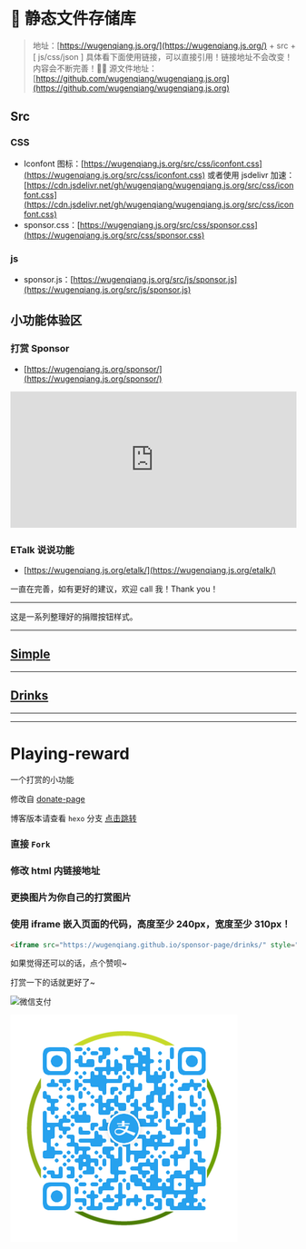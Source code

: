 # 👒 静态文件存储库
> 地址：[https://wugenqiang.js.org/](https://wugenqiang.js.org/) + src + [ js/css/json ] 具体看下面使用链接，可以直接引用！链接地址不会改变！内容会不断完善！🎉🎉 源文件地址：[https://github.com/wugenqiang/wugenqiang.js.org](https://github.com/wugenqiang/wugenqiang.js.org)

## Src
### CSS
* Iconfont 图标：[https://wugenqiang.js.org/src/css/iconfont.css](https://wugenqiang.js.org/src/css/iconfont.css) 或者使用 jsdelivr 加速： [https://cdn.jsdelivr.net/gh/wugenqiang/wugenqiang.js.org/src/css/iconfont.css](https://cdn.jsdelivr.net/gh/wugenqiang/wugenqiang.js.org/src/css/iconfont.css)
* sponsor.css：[https://wugenqiang.js.org/src/css/sponsor.css](https://wugenqiang.js.org/src/css/sponsor.css)

### js

* sponsor.js：[https://wugenqiang.js.org/src/js/sponsor.js](https://wugenqiang.js.org/src/js/sponsor.js)

## 小功能体验区

### 打赏 Sponsor

* [https://wugenqiang.js.org/sponsor/](https://wugenqiang.js.org/sponsor/)

<iframe src="https://wugenqiang.js.org/sponsor/" style="overflow-x:hidden;overflow-y:hidden; border:0xp none #fff; min-height:240px; width:100%;"  frameborder="0" scrolling="no"></iframe>

### ETalk 说说功能

* [https://wugenqiang.js.org/etalk/](https://wugenqiang.js.org/etalk/)

一直在完善，如有更好的建议，欢迎 call 我！Thank you！

---

这是一系列整理好的捐赠按钮样式。

---

## [Simple](https://wugenqiang.github.io/sponsor-page/simple/)



---

## [Drinks](https://wugenqiang.github.io/sponsor-page/drinks/)


---


---

# Playing-reward
一个打赏的小功能

修改自 [donate-page](https://github.com/ihoey/Playing-reward)

博客版本请查看 `hexo` 分支  [点击跳转](https://github.com/ihoey/Playing-reward/tree/hexo)

### 直接 `Fork`

### 修改 html 内链接地址

### 更换图片为你自己的打赏图片

### 使用 iframe 嵌入页面的代码，高度至少 240px，宽度至少 310px！

```html
<iframe src="https://wugenqiang.github.io/sponsor-page/drinks/" style="overflow-x:hidden;overflow-y:hidden; border:0xp none #fff; min-height:240px; width:100%;"  frameborder="0" scrolling="no"></iframe>
```

如果觉得还可以的话，点个赞呗~

打赏一下的话就更好了~

![微信支付](images/WeChanQR.png)


![支付宝支付](images/AliPayQR.png)
